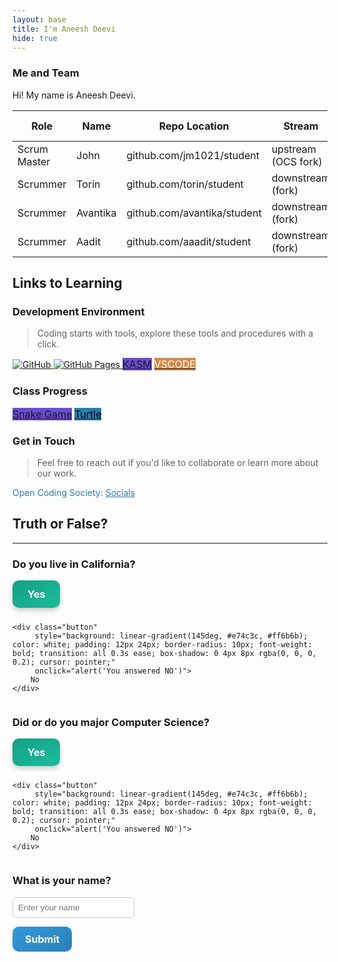 ```yaml
---
layout: base
title: I'm Aneesh Deevi
hide: true
---
```


### Me and Team

Hi! My name is Aneesh Deevi.

| Role         | Name     | Repo Location                       | Stream                | Repo Name |
|--------------|----------|-------------------------------------|-----------------------|-----------|
| Scrum Master | John     | github.com/jm1021/student           | upstream (OCS fork)   | student   |
| Scrummer     | Torin    | github.com/torin/student            | downstream (fork)     | student   |
| Scrummer     | Avantika | github.com/avantika/student         | downstream (fork)     | student   |
| Scrummer     | Aadit    | github.com/aaadit/student           | downstream (fork)     | student   |


## Links to Learning

### Development Environment

> Coding starts with tools, explore these tools and procedures with a click.

<a href="https://github.com/Open-Coding-Society/student">
    <img src="https://img.shields.io/badge/GitHub-181717?logo=github&logoColor=white" alt="GitHub">
</a>
<a href="https://open-coding-society.github.io/student">
    <img src="https://img.shields.io/badge/GitHub%20Pages-327FC7?logo=github&logoColor=white" alt="GitHub Pages">
</a>
<a href="https://kasm.opencodingsociety.com/" class="button small" style="background-color: #6b4bd3ff">
    KASM
</a>
<a href="https://vscode.dev/" class="button small" style="background-color: #d38a4bff">
    <span style="color: #FFFFFF">VSCODE</span>
</a>

<br>

### Class Progress

<a href="{{site.baseurl}}/snake" class="button small" style="background-color: #6b4bd3ff">
    Snake Game
</a>
<a href="{{site.baseurl}}/turtle" class="button small" style="background-color: #2A7DB1">
    <span style="color: #000000">Turtle</span>
</a>

<br>

<!-- Contact Section -->
### Get in Touch

> Feel free to reach out if you'd like to collaborate or learn more about our work.

<p style="color: #2A7DB1;">Open Coding Society: <a href="https://opencodingsociety.com" style="color: #2A7DB1; text-decoration: underline;">Socials</a></p>

## Truth or False?
---
### Do you live in California?

<div style="display: flex; flex-wrap: wrap; gap: 10px;">
    <div class="button" 
         style="background: linear-gradient(145deg, #16a085, #1abc9c); color: white; padding: 12px 24px; border-radius: 10px; font-weight: bold; transition: all 0.3s ease; box-shadow: 0 4px 8px rgba(0, 0, 0, 0.2); cursor: pointer;"
         onclick="alert('You answered YES')">
        Yes
    </div>

    <div class="button" 
         style="background: linear-gradient(145deg, #e74c3c, #ff6b6b); color: white; padding: 12px 24px; border-radius: 10px; font-weight: bold; transition: all 0.3s ease; box-shadow: 0 4px 8px rgba(0, 0, 0, 0.2); cursor: pointer;"
         onclick="alert('You answered NO')">
        No
    </div>
</div>

### Did or do you major Computer Science?

<div style="display: flex; flex-wrap: wrap; gap: 10px;">
    <div class="button" 
         style="background: linear-gradient(145deg, #16a085, #1abc9c); color: white; padding: 12px 24px; border-radius: 10px; font-weight: bold; transition: all 0.3s ease; box-shadow: 0 4px 8px rgba(0, 0, 0, 0.2); cursor: pointer;"
         onclick="alert('You answered YES')">
        Yes
    </div>

    <div class="button" 
         style="background: linear-gradient(145deg, #e74c3c, #ff6b6b); color: white; padding: 12px 24px; border-radius: 10px; font-weight: bold; transition: all 0.3s ease; box-shadow: 0 4px 8px rgba(0, 0, 0, 0.2); cursor: pointer;"
         onclick="alert('You answered NO')">
        No
    </div>
</div>

### What is your name?

<input type="text" id="name" placeholder="Enter your name" 
       style="padding: 8px; border-radius: 6px; border: 1px solid #ccc; margin-right: 10px;">
<div class="button" 
     style="background: linear-gradient(145deg, #3498db, #2980b9); color: white; padding: 10px 20px; border-radius: 10px; font-weight: bold; cursor: pointer; display: inline-block;"
     onclick="calculateName()">
    Submit
</div>

<script>
  function calculateName() {
    const name = document.getElementById('name').value.trim();
    if (!name) {
      alert("Please enter your name first!");
      return;
    }
    alert("Calculating your name...");
    setTimeout(() => {
      alert("Your name is: " + name);
    }, 1500); // delay in milliseconds
  }
</script>



<style>
  /* Hover effect on the buttons */
  .button:hover {
    transform: scale(1.1);
    box-shadow: 0 6px 12px rgba(0, 0, 0, 0.3);
  }

  .button {
    display: inline-block;
    font-size: 16px;
    text-align: center;
    user-select: none; /* Prevent accidental text selection */
  }
</style>


